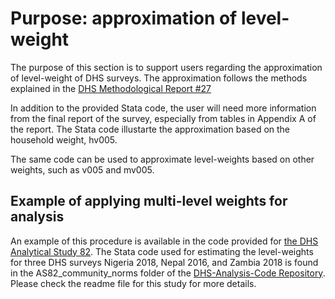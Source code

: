 
# Purpose: approximation of level-weight

The purpose of this section is to support users regarding the approximation of level-weight of DHS surveys. 
The approximation follows the methods explained in the [DHS Methodological Report #27](https://www.dhsprogram.com/publications/publication-mr27-methodological-reports.cfm?csSearch=423113_1)

In addition to the provided Stata code, the user will need more information from the final report of the survey, especially from tables in Appendix A of the report.
The Stata code illustarte the approximation based on the household weight, hv005. 

The same code can be used to approximate level-weights based on other weights, such as v005 and mv005.

## Example of applying multi-level weights for analysis
An example of this procedure is available in the code provided for [the DHS Analytical Study 82](https://www.dhsprogram.com/publications/publication-as82-analytical-studies.cfm?csSearch=574722_1).
The Stata code used for estimating the level-weights for three DHS surveys Nigeria 2018, Nepal 2016, and Zambia 2018 is found in the AS82_community_norms folder of the [DHS-Analysis-Code Repository](https://github.com/DHSProgram/DHS-Analysis-Code).
Please check the readme file for this study for more details. 
